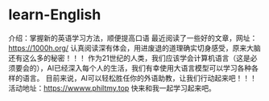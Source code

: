 # learn-English
介绍：掌握新的英语学习方法，顺便提高口语
最近阅读了一些好的文章，网址：https://1000h.org/
认真阅读深有体会，用进废退的道理确实切身感受，原来大脑还有这么多的秘密！！！
作为21世纪的人类，我们应该学会计算机语言（这是必须要会的），AI已经深入每个人的生活，我们有幸使用大语言模型可以学习各种各样的语言。
目前来说，AI可以轻松胜任你的外语助教，让我们行动起来吧！！！
活动地址：https://wwww.philtmy.top
快来和我一起学习起来吧。

